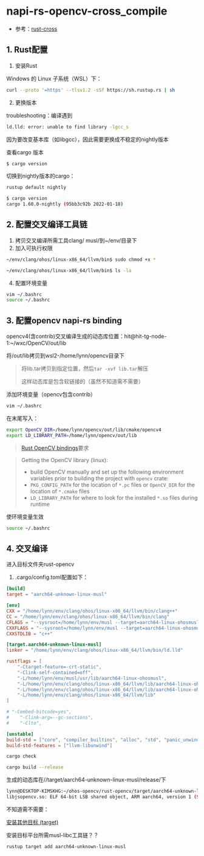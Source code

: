 # napi-rs-opencv-cross_compile

- 参考：[rust-cross](https://github.com/japaric/rust-cross)

## 1. Rust配置

1. 安装Rust

Windows 的 Linux 子系统（WSL）下：

```bash
curl --proto '=https' --tlsv1.2 -sSf https://sh.rustup.rs | sh
```

2. 更换版本

troubleshooting：编译遇到

```bash
ld.lld: error: unable to find library -lgcc_s
```

因为要改变基本库（如libgcc），因此需要更换成不稳定的nightly版本

查看cargo 版本

```bash
$ cargo version
```

切换到nightly版本的cargo：

```bash
rustup default nightly
```

```bash
$ cargo version
cargo 1.60.0-nightly (95bb3c92b 2022-01-18)
```

## 2. 配置交叉编译工具链

1. 拷贝交叉编译所需工具clang/ musl/到~/env/目录下
2. 加入可执行权限

```bash
~/env/clang/ohos/linux-x86_64/llvm/bin$ sudo chmod +x *
```

```bash
~/env/clang/ohos/linux-x86_64/llvm/bin$ ls -la
```

4. 配置环境变量

```bash
vim ~/.bashrc
source ~/.bashrc
```

## 3. 配置opencv napi-rs binding 

opencv4(含contrib)交叉编译生成的动态库位置：hit@hit-tg-node-1:~/wxc/OpenCV/out/lib

将/out/lib拷贝到wsl2-/home/lynn/opencv目录下

> 将lib.tar拷贝到指定位置，然后`tar -xvf lib.tar`解压
>
> 这样动态库是包含软链接的（虽然不知道需不需要）

添加环境变量（opencv包含contrib）

```bash
vim ~/.bashrc
```

在末尾写入：

```bash
export OpenCV_DIR=/home/lynn/opencv/out/lib/cmake/opencv4
export LD_LIBRARY_PATH=/home/lynn/opencv/out/lib
```

>[Rust OpenCV bindings](https://github.com/twistedfall/opencv-rust)要求

>Getting the OpenCV library (linux):
>
>- build OpenCV manually and set up the following environment variables prior to building the project with `opencv` crate:
>  - `PKG_CONFIG_PATH` for the location of `*.pc` files or `OpenCV_DIR` for the location of `*.cmake` files
>  - `LD_LIBRARY_PATH` for where to look for the installed `*.so` files during runtime

使环境变量生效

```bash
source ~/.bashrc
```

## 4. 交叉编译

进入目标文件夹rust-opencv

1. .cargo/config.toml配置如下：

```toml
[build]
target = "aarch64-unknown-linux-musl"

[env]
CXX = "/home/lynn/env/clang/ohos/linux-x86_64/llvm/bin/clang++"
CC = "/home/lynn/env/clang/ohos/linux-x86_64/llvm/bin/clang"
CFLAGS = "--sysroot=/home/lynn/env/musl --target=aarch64-linux-ohosmusl"
CXXFLAGS = "--sysroot=/home/lynn/env/musl --target=aarch64-linux-ohosmusl"
CXXSTDLIB = "c++"

[target.aarch64-unknown-linux-musl]
linker = "/home/lynn/env/clang/ohos/linux-x86_64/llvm/bin/ld.lld"

rustflags = [
    "-Ctarget-feature=-crt-static",
    "-Clink-self-contained=off",
    "-L/home/lynn/env/musl/usr/lib/aarch64-linux-ohosmusl",
    "-L/home/lynn/env/clang/ohos/linux-x86_64/llvm/lib/aarch64-linux-ohosmusl",
    "-L/home/lynn/env/clang/ohos/linux-x86_64/llvm/lib/aarch64-linux-ohosmusl/c++",
    "-L/home/lynn/env/clang/ohos/linux-x86_64/llvm/lib"
]

# "-Cembed-bitcode=yes",
#    "-Clink-arg=--gc-sections",
#    "-Clto",

[unstable]
build-std = ["core", "compiler_builtins", "alloc", "std", "panic_unwind"]
build-std-features = ["llvm-libunwind"]

```

```bash
cargo check
```

```bash
cargo build --release
```

生成的动态库在//target/aarch64-unknown-linux-musl/release/下

```bash
lynn@DESKTOP-KIMSKHG:~/ohos-opencv/rust-opencv/target/aarch64-unknown-linux-musl/release$ file libjsopencv.so
libjsopencv.so: ELF 64-bit LSB shared object, ARM aarch64, version 1 (SYSV), dynamically linked, not stripped
```







不知道需不需要：

[安装其他目标 (target)](https://rustwiki.org/zh-CN/edition-guide/rust-2018/rustup-for-managing-rust-versions.html#安装其他目标-target)

安装目标平台所需musl-libc工具链？？

```
rustup target add aarch64-unknown-linux-musl
```

